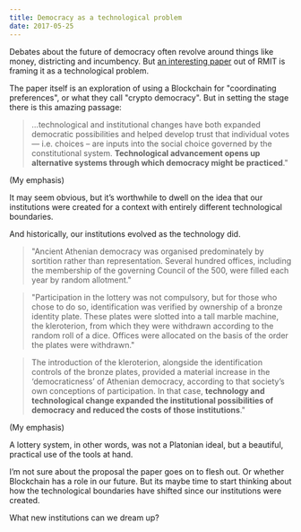 ```yaml
---
title: Democracy as a technological problem
date: 2017-05-25
---
```


<!--kg-card-begin: html--><p>Debates about the future of democracy often revolve around things like money, districting and incumbency. But <a href="https://papers.ssrn.com/sol3/papers.cfm?abstract_id=2973050">an interesting paper</a> out of RMIT is framing it as a technological problem.</p>
<p>The paper itself is an exploration of using a Blockchain for &quot;coordinating preferences&quot;, or what they call &quot;crypto democracy&quot;. But in setting the stage there is this amazing passage:</p>
<blockquote>
<p>&#8230;technological and institutional changes have both expanded democratic possibilities and helped develop trust that individual votes — i.e. choices &#8211; are inputs into the social choice governed by the constitutional system. <strong>Technological advancement opens up alternative systems through which democracy might be practiced</strong>.&quot;</p>
</blockquote>
<p>(My emphasis)</p>
<p>It may seem obvious, but it&#8217;s worthwhile to dwell on the idea that our institutions were created for a context with entirely different technological boundaries.</p>
<p>And historically, our institutions evolved as the technology did.</p>
<blockquote>
<p>&quot;Ancient Athenian democracy was organised predominately by sortition rather than representation. Several hundred offices, including the membership of the governing Council of the 500, were filled each year by random allotment.&quot;</p>
</blockquote>
<p><!----></p>
<blockquote>
<p>&quot;Participation in the lottery was not compulsory, but for those who chose to do so, identification was verified by ownership of a bronze identity plate. These plates were slotted into a tall marble machine, the kleroterion, from which they were withdrawn according to the random roll of a dice. Offices were allocated on the basis of the order the plates were withdrawn.&quot;</p>
</blockquote>
<p><!-----></p>
<blockquote>
<p>The introduction of the kleroterion, alongside the identification controls of the bronze plates, provided a material increase in the ‘democraticness’ of Athenian democracy, according to that society’s own conceptions of participation. In that case, <strong>technology and technological change expanded the institutional possibilities of democracy and reduced the costs of those institutions</strong>.&quot;</p>
</blockquote>
<p>(My emphasis)</p>
<p>A lottery system, in other words, was not a Platonian ideal, but a beautiful, practical use of the tools at hand.</p>
<p>I&#8217;m not sure about the proposal the paper goes on to flesh out. Or whether Blockchain has a role in our future. But its maybe time to start thinking about how the technological boundaries have shifted since our institutions were created.</p>
<p>What new institutions can we dream up?</p>
<!--kg-card-end: html-->